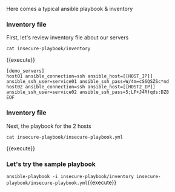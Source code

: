 

Here comes a typical ansible playbook & inventory

### Inventory file 

First, let's review inventory file about our servers

```
cat insecure-playbook/inventory
```
{{execute}}

```
[demo_servers]
host01 ansible_connection=ssh ansible_host=[[HOST_IP]] ansible_ssh_user=service01 ansible_ssh_pass=W/4m=cS6QSZSc*nd
host02 ansible_connection=ssh ansible_host=[[HOST2_IP]] ansible_ssh_user=service02 ansible_ssh_pass=5;LF+J4Rfqds:DZ8
EOF 
```

### Inventory file 

Next, the playbook for the 2 hosts

```
cat insecure-playbook/insecure-playbook.yml
```
{{execute}}


### Let's try the sample playbook

`ansible-playbook -i insecure-playbook/inventory insecure-playbook/insecure-playbook.yml`{{execute}}
